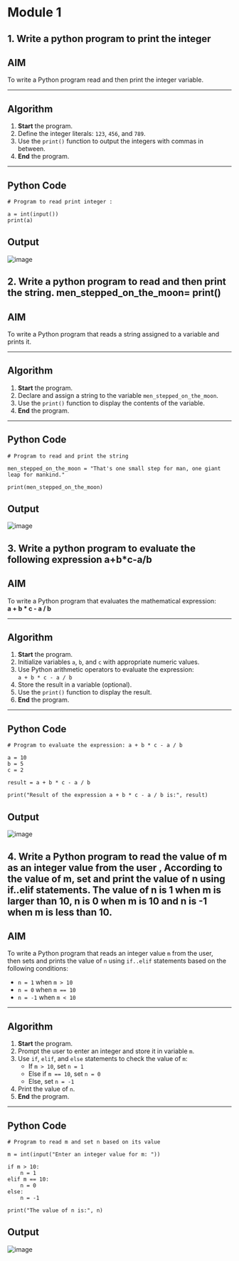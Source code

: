 # Module 1

## 1. Write a python program to print the integer

##  AIM
To write a Python program read and  then print the integer variable.

---

##  Algorithm

1. **Start** the program.
2. Define the integer literals: `123`, `456`, and `789`.
3. Use the `print()` function to output the integers with commas in between.
4. **End** the program.

---

##  Python Code
```
# Program to read print integer : 

a = int(input())
print(a)
```
## Output

![image](https://github.com/user-attachments/assets/f7b22c2f-9da7-460d-a1bc-3d95cdf2b5a9)



## 2. Write a python program to read and  then print the string.  men_stepped_on_the_moon= print()

##  AIM
To write a Python program that reads a string assigned to a variable and prints it.

---

##  Algorithm

1. **Start** the program.
2. Declare and assign a string to the variable `men_stepped_on_the_moon`.
3. Use the `print()` function to display the contents of the variable.
4. **End** the program.

---

##  Python Code

```
# Program to read and print the string

men_stepped_on_the_moon = "That's one small step for man, one giant leap for mankind."

print(men_stepped_on_the_moon)
```
## Output
![image](https://github.com/user-attachments/assets/159d6fbb-637e-44c7-bf47-d57004c2a5b4)

## 3. Write a python program to evaluate the following expression a+b*c-a/b

##  AIM
To write a Python program that evaluates the mathematical expression:  
**a + b * c - a / b**

---

##  Algorithm

1. **Start** the program.
2. Initialize variables `a`, `b`, and `c` with appropriate numeric values.
3. Use Python arithmetic operators to evaluate the expression:  
   `a + b * c - a / b`
4. Store the result in a variable (optional).
5. Use the `print()` function to display the result.
6. **End** the program.

---

## Python Code

```
# Program to evaluate the expression: a + b * c - a / b

a = 10
b = 5
c = 2

result = a + b * c - a / b

print("Result of the expression a + b * c - a / b is:", result)
```
## Output
![image](https://github.com/user-attachments/assets/6196219b-206c-45ef-8e39-ee71025cd895)

## 4. Write a Python program to read the value of m as an integer value from the user , According to the value of m, set and print the value of n using if..elif statements. The value of n is 1 when m is larger than 10, n is 0 when m is 10 and n is -1 when m is less than 10.
##  AIM
To write a Python program that reads an integer value `m` from the user,  
then sets and prints the value of `n` using `if..elif` statements based on the following conditions:

- `n = 1` when `m > 10`  
- `n = 0` when `m == 10`  
- `n = -1` when `m < 10`

---

##  Algorithm

1. **Start** the program.
2. Prompt the user to enter an integer and store it in variable `m`.
3. Use `if`, `elif`, and `else` statements to check the value of `m`:
   - If `m > 10`, set `n = 1`
   - Else if `m == 10`, set `n = 0`
   - Else, set `n = -1`
4. Print the value of `n`.
5. **End** the program.

---

##  Python Code

```
# Program to read m and set n based on its value

m = int(input("Enter an integer value for m: "))

if m > 10:
    n = 1
elif m == 10:
    n = 0
else:
    n = -1

print("The value of n is:", n)
```
## Output
![image](https://github.com/user-attachments/assets/4bb216b1-f39b-4169-bbc3-02f534b517be)

